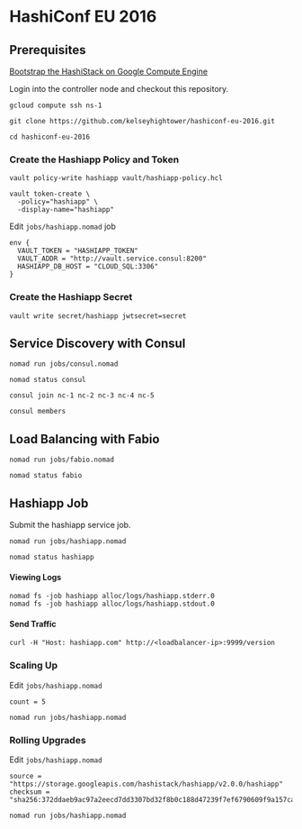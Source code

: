 # HashiConf EU 2016

## Prerequisites

[Bootstrap the HashiStack on Google Compute Engine](hashistack.md)

Login into the controller node and checkout this repository.

```
gcloud compute ssh ns-1
```

```
git clone https://github.com/kelseyhightower/hashiconf-eu-2016.git
```

```
cd hashiconf-eu-2016
```

### Create the Hashiapp Policy and Token

```
vault policy-write hashiapp vault/hashiapp-policy.hcl
```

```
vault token-create \
  -policy="hashiapp" \
  -display-name="hashiapp"
```

Edit `jobs/hashiapp.nomad` job

```
env {
  VAULT_TOKEN = "HASHIAPP_TOKEN"
  VAULT_ADDR = "http://vault.service.consul:8200"
  HASHIAPP_DB_HOST = "CLOUD_SQL:3306"
}
```

### Create the Hashiapp Secret

```
vault write secret/hashiapp jwtsecret=secret
```

## Service Discovery with Consul

```
nomad run jobs/consul.nomad
```

```
nomad status consul
```

```
consul join nc-1 nc-2 nc-3 nc-4 nc-5
```

```
consul members
```

## Load Balancing with Fabio

```
nomad run jobs/fabio.nomad
```

```
nomad status fabio
```

## Hashiapp Job

Submit the hashiapp service job.

```
nomad run jobs/hashiapp.nomad
```

```
nomad status hashiapp
```

#### Viewing Logs

```
nomad fs -job hashiapp alloc/logs/hashiapp.stderr.0
nomad fs -job hashiapp alloc/logs/hashiapp.stdout.0
```

#### Send Traffic

```
curl -H "Host: hashiapp.com" http://<loadbalancer-ip>:9999/version
```

### Scaling Up

Edit `jobs/hashiapp.nomad`

```
count = 5
```

```
nomad run jobs/hashiapp.nomad
```

### Rolling Upgrades

Edit `jobs/hashiapp.nomad`

```
source = "https://storage.googleapis.com/hashistack/hashiapp/v2.0.0/hashiapp"
checksum = "sha256:372ddaeb9ac97a2eecd7dd3307bd32f8b0c188d47239f7ef6790609f9a157ca4"
```

```
nomad run jobs/hashiapp.nomad
```
